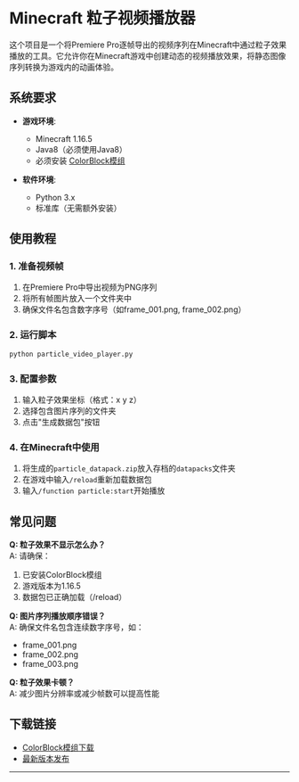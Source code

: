 # Minecraft 粒子视频播放器

这个项目是一个将Premiere Pro逐帧导出的视频序列在Minecraft中通过粒子效果播放的工具。它允许你在Minecraft游戏中创建动态的视频播放效果，将静态图像序列转换为游戏内的动画体验。

## 系统要求

- **游戏环境**:
  - Minecraft 1.16.5
  - Java8（必须使用Java8）
  - 必须安装 [ColorBlock模组](https://pan.baidu.com/s/1pFi82Wx7vJ5bnQTE4p9cIA?pwd=f3jx)
  
- **软件环境**:
  - Python 3.x
  - 标准库（无需额外安装）

## 使用教程

### 1. 准备视频帧
1. 在Premiere Pro中导出视频为PNG序列
2. 将所有帧图片放入一个文件夹中
3. 确保文件名包含数字序号（如frame_001.png, frame_002.png）

### 2. 运行脚本
```bash
python particle_video_player.py
```

### 3. 配置参数
1. 输入粒子效果坐标（格式：x y z）
2. 选择包含图片序列的文件夹
3. 点击"生成数据包"按钮

### 4. 在Minecraft中使用
1. 将生成的`particle_datapack.zip`放入存档的`datapacks`文件夹
2. 在游戏中输入`/reload`重新加载数据包
3. 输入`/function particle:start`开始播放

## 常见问题

**Q: 粒子效果不显示怎么办？**  
A: 请确保：
1. 已安装ColorBlock模组
2. 游戏版本为1.16.5
3. 数据包已正确加载（/reload）

**Q: 图片序列播放顺序错误？**  
A: 确保文件名包含连续数字序号，如：
- frame_001.png
- frame_002.png
- frame_003.png

**Q: 粒子效果卡顿？**  
A: 减少图片分辨率或减少帧数可以提高性能

## 下载链接

- [ColorBlock模组下载](https://pan.baidu.com/s/1pFi82Wx7vJ5bnQTE4p9cIA?pwd=f3jx)
- [最新版本发布](https://github.com/yourusername/minecraft-particle-video-player/releases)

---

